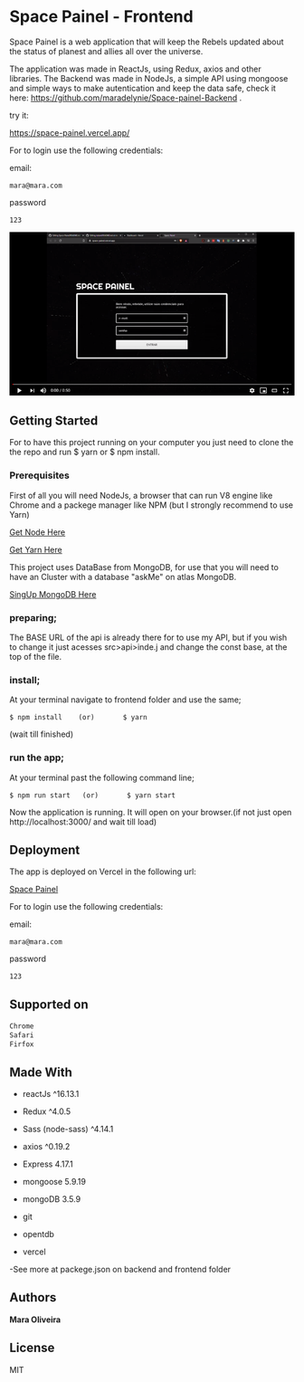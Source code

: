 # Space Painel - Frontend 

Space Painel is a web application that will keep the Rebels updated about the status of planest and allies all over the universe.

The application was made in ReactJs, using Redux, axios and other libraries. The Backend was made in NodeJs, a simple API using mongoose and simple ways to make autentication and keep the data safe, check it here: https://github.com/maradelynie/Space-painel-Backend .


try it:

https://space-painel.vercel.app/

For to login use the following credentials:

email:
```
mara@mara.com
```
password
```
123
```


[![](https://github.com/maradelynie/Space-Painel/blob/master/Screenshot%202020-09-28%20221802.png)](https://www.youtube.com/watch?v=fWTLaLIVBw0&feature=youtu.be)

## Getting Started

For to have this project running on your computer you just need to clone the the repo and run $ yarn or $ npm install.

### Prerequisites

First of all you will need NodeJs, a browser that can run V8 engine like Chrome and a packege manager like NPM (but I strongly recommend to use Yarn)


[Get Node Here](https://nodejs.org/en/) 

[Get Yarn Here](https://yarnpkg.com/) 

This project uses DataBase from MongoDB, for use that you will need to have an Cluster with a database "askMe" on atlas MongoDB.

[SingUp MongoDB Here](https://cloud.mongodb.com/)



### preparing;

The BASE URL of the api is already there for to use my API, but if you wish to change it just acesses src>api>inde.j and change the const base, at the top of the file.

### install;

At your terminal navigate to frontend folder and use the same;

```
$ npm install    (or)       $ yarn 
```
(wait till finished)


### run the app;

At your terminal past the following command line;

```
$ npm run start   (or)       $ yarn start
```

Now the application is running. It will open on your browser.(if not just open http://localhost:3000/ and wait till load)


## Deployment

The app is deployed on Vercel in the following url:

[Space Painel](https://space-painel.vercel.app/) 

For to login use the following credentials:

email:
```
mara@mara.com
```
password
```
123
```


## Supported on

```
Chrome
Safari
Firfox
```

## Made With

* reactJs ^16.13.1
* Redux ^4.0.5
* Sass (node-sass) ^4.14.1


* axios ^0.19.2
* Express 4.17.1
* mongoose 5.9.19
* mongoDB 3.5.9


* git
* opentdb
* vercel

-See more at packege.json on backend and frontend folder

## Authors

**Mara Oliveira** 


## License

 MIT
